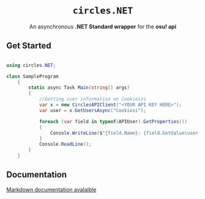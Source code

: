 <div align="center">
<h1><code>circles.NET</code></h1>
An asynchronous <b>.NET Standard wrapper</b> for the <b>osu! api</b>
</div>

## Get Started
```csharp

using circles.NET;

class SampleProgram
    {
        static async Task Main(string[] args)
        {
            //Getting user information on Cookieizi
            var x = new CirclesAPIClient("<YOUR API KEY HERE>");
            var user = x.GetUsersAsync("Cookiezi");

            foreach (var field in typeof(APIUser).GetProperties())
            {
                Console.WriteLine($"{field.Name}: {field.GetValue(user[0])}");
            }
            Console.ReadLine();
        }
    }

```

## Documentation
[Markdown documentation avalaible](circles.NET/doc/API.md)

